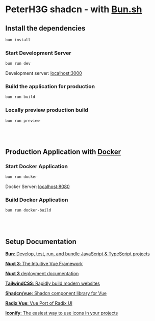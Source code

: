 # PeterH3G shadcn - with [Bun.sh](https://bun.sh)

## Install the dependencies

```bash
bun install
```

### Start Development Server

```bash
bun run dev
```

Development server: [localhost:3000](http://localhost:3000)

### Build the application for production

```bash
bun run build
```

### Locally preview production build

```bash
bun run preview
```

<br><br>

## Production Application with [Docker](https://docker.com)

### Start Docker Application

```bash
bun run docker
```

Docker Server: [localhost:8080](http://localhost:8080)

### Build Docker Application

```bash
bun run docker-build
```

<br><br>

## Setup Documentation

<a href="https://bun.sh" target="_blank"><b>Bun</b>: Develop, test, run, and bundle JavaScript & TypeScript projects</a>

<a href="https://nuxt.com" target="_blank"><b>Nuxt 3</b>: The Intuitive Vue Framework</a>

<a href="https://nuxt.com/docs/getting-started/deployment" target="_blank"><b>Nuxt 3</b> deployment documentation</a>

<a href="https://tailwindcss.com/" target="_blank"><b>TailwindCSS</b>: Rapidly build modern websites</a>

<a href="https://shadcn-vue.com" target="_blank"><b>Shadcn/vue</b>: Shadcn component library for Vue</a>

<a href="https://www.radix-vue.com/" target="_blank"><b>Radix Vue</b>: Vue Port of Radix UI</a>

<a href="https://iconify.design/" target="_blank"><b>Iconify</b>: The easiest way to use icons in your projects</a>